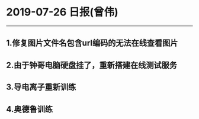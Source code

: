 # 2019-07-26 日报(曾伟)
---
## 1.修复图片文件名包含url编码的无法在线查看图片
## 2.由于钟哥电脑硬盘挂了，重新搭建在线测试服务
## 3.导电离子重新训练
## 4.奥德鲁训练
